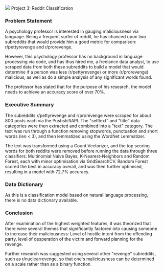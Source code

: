  ![](https://ga-dash.s3.amazonaws.com/production/assets/logo-9f88ae6c9c3871690e33280fcf557f33.png) Project 3: Reddit Classification

### Problem Statement

A psychology professor is interested in gauging maliciousness via language. Being a frequent surfer of reddit, he has chanced upon two subreddits that would provide him a good metric for comparison: r/pettyrevenge and r/prorevenge. 

However, this psychology professor has no background in language processing via code, and has thus hired me, a freelance data analyst, to use scraped data from both these subreddits to build a model that would determine if a person was less (r/pettyrevenge) or more (r/prorevenge) malicious, as well as do a simple analysis of any significant words found.

The professor has stated that for the purpose of his research, the model needs to achieve an accuracy score of over 70%.

### Executive Summary

The subreddits r/pettyrevenge and r/prorevenge were scraped for about 800 posts each via the PushshiftAPI. The "selftext" and "title" data categories were then extracted and combined into a "text" category. The text was run through a function removing stopwords, punctuation and short words (len < 3), and then lemmatized using the WordNet Lemmatizer. 

The text was transformed using a Count Vectorizer, and the top scoring words for both reddits were removed before running the data through three classifiers: Multinomial Naive Bayes, K-Nearest-Neighbors and Random Forest, each with minor optimisation via GridSearchCV. Random Forest scored the best in accuracy overall, and was then further optimised, resulting in a model with 72.7% accuracy. 


### Data Dictionary

As this is a classification model based on natural language processing, there is no data dictionary available.


### Conclusion

After examination of the highest weighted features, it was theorized that there were several themes that significantly factored into causing someone to increase their maliciousness: Level of hostile intent from the offending party, level of desperation of the victim and forward planning for the revenge.

Further research was suggested using several other "revenge" subreddits, such as r/nuclearrevenge, so that one's maliciousness can be determined on a scale rather than as a binary function.


